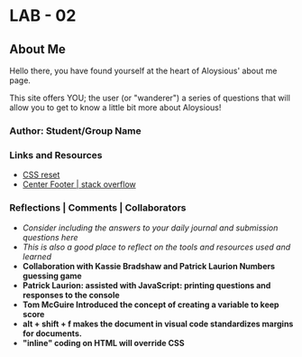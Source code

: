 # LAB - 02

## About Me

Hello there, you have found yourself at the heart of Aloysious' about me page.

This site offers YOU; the user (or "wanderer") a series of questions that will allow you to get to know a little bit more about Aloysious!  

### Author: Student/Group Name

### Links and Resources
* [CSS reset](https://meyerweb.com/eric/tools/css/reset/)
* [Center Footer | stack overflow](https://stackoverflow.com/questions/15629511/how-can-i-make-my-footer-center-to-the-bottom-of-the-page/15629635)

### Reflections | Comments | Collaborators
* *Consider including the answers to your daily journal and submission questions here*
* *This is also a good place to reflect on the tools and resources used and learned*
* **Collaboration with Kassie Bradshaw and Patrick Laurion Numbers guessing game**
* **Patrick Laurion: assisted with JavaScript: printing questions and responses to the console** 
* **Tom McGuire Introduced the concept of creating a variable to keep score**
* **alt + shift + f makes the document in visual code standardizes  margins for documents.**
* **"inline" coding on HTML will override CSS**